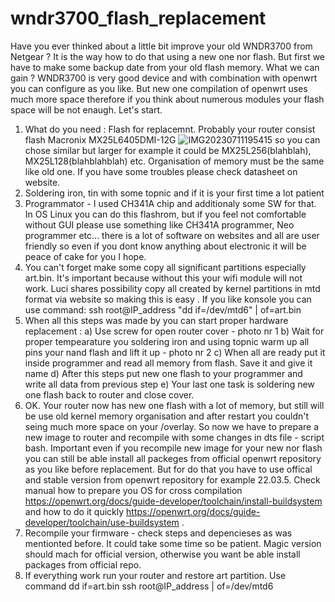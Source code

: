 # wndr3700_flash_replacement
Have you ever thinked about a little bit improve your old WNDR3700 from Netgear ? 
It is the way how to do that using a new one nor flash. But first we have to make some backup date from your old flash memory. What we can gain ? WNDR3700 is very good device and with combination with openwrt you can configure as you like. But new one compilation of openwrt uses much more space therefore if you think about numerous modules your flash space will be not enaugh. Let's start.
1. What do you need :
Flash for replacemnt. Probably your router consist flash Macronix MX25L6405DMI-12G ![IMG20230711195415](https://github.com/jagmic/wndr3700_flash_replacement/assets/127594403/71825f4b-c6b6-43b5-8f8a-11f00fde3bcd)
so you can chose similar but larger for example it could be MX25L256(blahblah), MX25L128(blahblahblah) etc. Organisation of memory must be the same like old one. If you have some troubles please check datasheet on website.
3. Soldering iron, tin with some topnic and if it is your first time a lot patient
4. Programmator - I used CH341A chip and additionaly some SW for that.   In OS Linux you can do this flashrom, but if you feel not comfortable without GUI please use something like CH341A programmer, Neo programmer etc... there is a lot of software on websites and all are user friendly so even if you dont know anything about electronic it will be peace of cake for you I hope.
5. You can't forget make some copy all significant partitions especially art.bin. It's important because without this your wifi module will not work. Luci shares possibility copy all created by kernel partitions in mtd format via website so making this is easy . If you like konsole you can use command:
ssh root@IP_address "dd if=/dev/mtd6" | of=art.bin
6. When all this steps was made by you can start proper hardware replacement : 
a) Use screw for open router cover - photo nr 1
b) Wait for proper tempearature you soldering iron and using topnic warm up all pins your nand flash and lift it up - photo nr 2
c) When all are ready put it inside programmer and read all memory from flash. Save it and give it name
d) After this steps put new one flash to your programmer and write all data from previous step
e) Your last one task is soldering new one flash back to router and close cover.
7. OK. Your router now has new one flash with a lot of memory, but still will be use old kernel memory organisation and after restart you couldn't seing much more space on your /overlay. So now we have to prepare a new image to router and recompile with some changes in dts file - script bash. 
Important even if you recompile new image for your new nor flash you can still be able install all packeges from official openwrt repository as you like before replacement. But for do that you have to use offical and stable version from openwrt repository for example 22.03.5. Check manual how to prepare you OS for cross compilation https://openwrt.org/docs/guide-developer/toolchain/install-buildsystem and how to do it quickly https://openwrt.org/docs/guide-developer/toolchain/use-buildsystem .
8. Recompile your firmware - check steps and depencieses as was mentionted before. It could take some time so be patient. Magic version should mach for official version, otherwise you want be able install packages from official repo.
9. If everything work run your router and restore art partition. Use command dd if=art.bin ssh root@IP_address | of=/dev/mtd6
